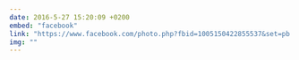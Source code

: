 ```yaml
---
date: 2016-5-27 15:20:09 +0200
embed: "facebook"
link: "https://www.facebook.com/photo.php?fbid=1005150422855537&set=pb.100000817666251.-2207520000.1464868007.&type=3&theater"
img: ""
---
```

